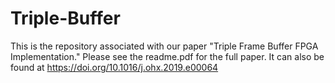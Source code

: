 # Triple-Buffer
This is the repository associated with our paper "Triple Frame Buffer FPGA Implementation."
Please see the readme.pdf for the full paper. It can also be found at https://doi.org/10.1016/j.ohx.2019.e00064
